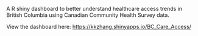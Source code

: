 A R shiny dashboard to better understand healthcare access trends in British Columbia using Canadian Community Health Survey data.

View the dashboard here:
https://kkzhang.shinyapps.io/BC_Care_Access/
